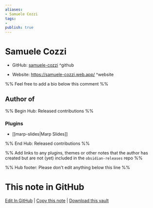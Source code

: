 ```yaml
---
aliases:
- Samuele Cozzi
tags:
- 
publish: true
---
```


# Samuele Cozzi

- GitHub: [samuele-cozzi](https://github.com/samuele-cozzi/) ^github
<!-- - Discord: `@` ^discord-->
- Website: <https://samuele-cozzi.web.app/> ^website
<!-- - [[Publish sites|Publish site]]: <https://> ^publish-->

%% Feel free to add a bio below this comment %%


## Author of

%% Begin Hub: Released contributions %%
### Plugins
- [[marp-slides|Marp Slides]]

%% End Hub: Released contributions %%

%% Add links to any plugins, themes or other notes that the author has created but are not (yet) included in the `obsidian-releases` repo %%

<!--
### Unlisted plugins
-->

<!--
### Others
-->

<!--
## Sponsor this author
-->

<!-- - [[GitHub sponsors]]: [Sponsor @samuele-cozzi on GitHub Sponsors](https://github.com/sponsors/samuele-cozzi) ^github-sponsor-->
<!-- - [[Buy me a coffee]]: <https://> ^buy-me-a-coffee-->
<!-- - [[PayPal]]: <https://> ^paypal-->
<!-- - [[Patreon]]: <https://> ^patreon-->

<!--
## Follow this author
-->

<!-- - [[YouTube Channels|On YouTube]]: <https://> ^youtube-->
<!-- - Twitter: <https://> ^twitter-->
<!-- - ... -->

%% Hub footer: Please don't edit anything below this line %%

# This note in GitHub

<span class="git-footer">[Edit In GitHub](https://github.dev/obsidian-community/obsidian-hub/blob/main/01%20-%20Community/People/samuele-cozzi.md "git-hub-edit-note") | [Copy this note](https://raw.githubusercontent.com/obsidian-community/obsidian-hub/main/01%20-%20Community/People/samuele-cozzi.md "git-hub-copy-note") | [Download this vault](https://github.com/obsidian-community/obsidian-hub/archive/refs/heads/main.zip "git-hub-download-vault") </span>
